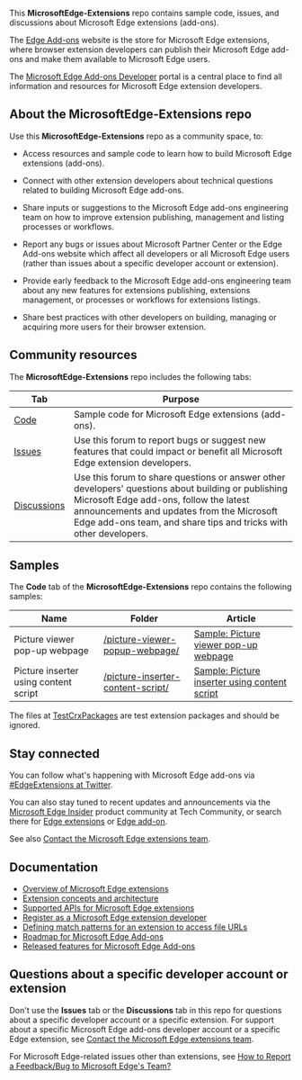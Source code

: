 This **MicrosoftEdge-Extensions** repo contains sample code, issues, and discussions about Microsoft Edge extensions (add-ons).

The [Edge Add-ons](https://microsoftedge.microsoft.com/addons/Microsoft-Edge-Extensions-Home) website is the store for Microsoft Edge extensions, where browser extension developers can publish their Microsoft Edge add-ons and make them available to Microsoft Edge users.

The [Microsoft Edge Add-ons Developer](https://developer.microsoft.com/microsoft-edge/extensions/) portal is a central place to find all information and resources for Microsoft Edge extension developers.


<!-- ====================================================================== -->
## About the MicrosoftEdge-Extensions repo

Use this **MicrosoftEdge-Extensions** repo as a community space, to:

* Access resources and sample code to learn how to build Microsoft Edge extensions (add-ons).

* Connect with other extension developers about technical questions related to building Microsoft Edge add-ons.

* Share inputs or suggestions to the Microsoft Edge add-ons engineering team on how to improve extension publishing, management and listing processes or workflows.

* Report any bugs or issues about Microsoft Partner Center or the Edge Add-ons website which affect all developers or all Microsoft Edge users (rather than issues about a specific developer account or extension).

* Provide early feedback to the Microsoft Edge add-ons engineering team about any new features for extensions publishing, extensions management, or processes or workflows for extensions listings.

* Share best practices with other developers on building, managing or acquiring more users for their browser extension.


<!-- ====================================================================== -->
## Community resources

The **MicrosoftEdge-Extensions** repo includes the following tabs:

| Tab | Purpose |
| ------------ | ------------ |
| [Code](https://github.com/microsoft/MicrosoftEdge-Extensions/tree/main/Extension-samples) | Sample code for Microsoft Edge extensions (add-ons). |
| [Issues](https://github.com/microsoft/MicrosoftEdge-Extensions/issues) | Use this forum to report bugs or suggest new features that could impact or benefit all Microsoft Edge extension developers. |
| [Discussions](https://github.com/microsoft/MicrosoftEdge-Extensions/discussions) | Use this forum to share questions or answer other developers' questions about building or publishing Microsoft Edge add-ons, follow the latest announcements and updates from the Microsoft Edge add-ons team, and share tips and tricks with other developers. |


<!-- ====================================================================== -->
## Samples

The **Code** tab of the **MicrosoftEdge-Extensions** repo contains the following samples:

| Name | Folder | Article |
| --- | --- | --- |
| Picture viewer pop-up webpage | [/picture-viewer-popup-webpage/](https://github.com/microsoft/MicrosoftEdge-Extensions/tree/main/Extension-samples/picture-viewer-popup-webpage) | [Sample: Picture viewer pop-up webpage](https://learn.microsoft.com/microsoft-edge/extensions-chromium/getting-started/picture-viewer-popup-webpage) |
| Picture inserter using content script | [/picture-inserter-content-script/](https://github.com/microsoft/MicrosoftEdge-Extensions/tree/main/Extension-samples/picture-inserter-content-script) | [Sample: Picture inserter using content script](https://learn.microsoft.com/microsoft-edge/extensions-chromium/getting-started/picture-inserter-content-script) |

The files at [TestCrxPackages](https://github.com/microsoft/MicrosoftEdge-Extensions/tree/main/Extension-samples/TestCrxPackages) are test extension packages and should be ignored.


<!-- ====================================================================== -->
## Stay connected

You can follow what's happening with Microsoft Edge add-ons via [#EdgeExtensions at Twitter](https://x.com/search?q=%23EdgeExtensions&src=typed_query&f=live).
<!-- possible link: https://x.com/msedgedev/ -->

You can also stay tuned to recent updates and announcements via the [Microsoft Edge Insider](https://techcommunity.microsoft.com/category/MicrosoftEdgeInsider) product community at Tech Community, or search there for [Edge extensions](https://techcommunity.microsoft.com/search?q=edge+extensions&location=category%3AMicrosoftEdgeInsider)<!-- 1269 --> or [Edge add-on](https://techcommunity.microsoft.com/search?q=edge+add-on&location=category%3AMicrosoftEdgeInsider).<!-- 1108 -->

See also [Contact the Microsoft Edge extensions team](https://learn.microsoft.com/microsoft-edge/extensions-chromium/publish/contact-extensions-team).


<!-- ====================================================================== -->
## Documentation

* [Overview of Microsoft Edge extensions](https://aka.ms/AboutEdgeAddons)
* [Extension concepts and architecture](https://aka.ms/EdgeAddonsLearn)
* [Supported APIs for Microsoft Edge extensions](https://learn.microsoft.com/microsoft-edge/extensions-chromium/developer-guide/api-support)
* [Register as a Microsoft Edge extension developer](https://learn.microsoft.com/microsoft-edge/extensions-chromium/publish/create-dev-account)
* [Defining match patterns for an extension to access file URLs](https://learn.microsoft.com/microsoft-edge/extensions-chromium/enterprise/match-patterns)
* [Roadmap for Microsoft Edge Add-ons](https://aka.ms/EdgeAddonsRoadmap)
* [Released features for Microsoft Edge Add-ons](https://aka.ms/EdgeAddonsReleaseNotes)
<!-- the 4 aka links are noted in the destination .md file -->


<!-- ====================================================================== -->
## Questions about a specific developer account or extension

Don't use the **Issues** tab or the **Discussions** tab in this repo for questions about a specific developer account or a specific extension.  For support about a specific Microsoft Edge add-ons developer account or a specific Edge extension, see [Contact the Microsoft Edge extensions team](https://learn.microsoft.com/microsoft-edge/extensions-chromium/publish/contact-extensions-team).

For Microsoft Edge-related issues other than extensions, see [How to Report a Feedback/Bug to Microsoft Edge's Team?](https://answers.microsoft.com/en-us/microsoftedge/forum/all/how-to-report-a-feedbackbug-to-microsoft-edges/20cc8eb5-11bb-43b6-95d1-e004d41ef876)
